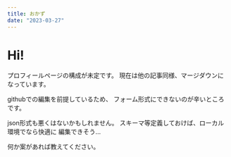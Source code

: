 ```yaml
---
title: おかず
date: "2023-03-27"
---
```


# Hi!

プロフィールページの構成が未定です。
現在は他の記事同様、マージダウンになっています。

githubでの編集を前提しているため、
フォーム形式にできないのが辛いところです。

json形式も悪くはないかもしれません。
スキーマ等定義しておけば、ローカル環境でなら快適に
編集できそう…

何か案があれば教えてください。
